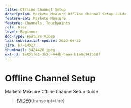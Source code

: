 ```yaml
---
title: Offline Channel Setup
description: Marketo Measure Offline Channel Setup Guide
feature-set: Marketo Measure
feature: Channels, Touchpoints
role: User
level: Beginner
doc-type: Feature Video
last-substantial-update: 2023-09-22
jira: KT-14027
thumbnail: 3424428.jpeg
exl-id: 1e081fe1-1b3c-44db-baaa-b1a0c741b18f
---
```

# Offline Channel Setup

Marketo Measure Offline Channel Setup Guide

>[!VIDEO](https://video.tv.adobe.com/v/3424428/?learn=on){transcript=true}
